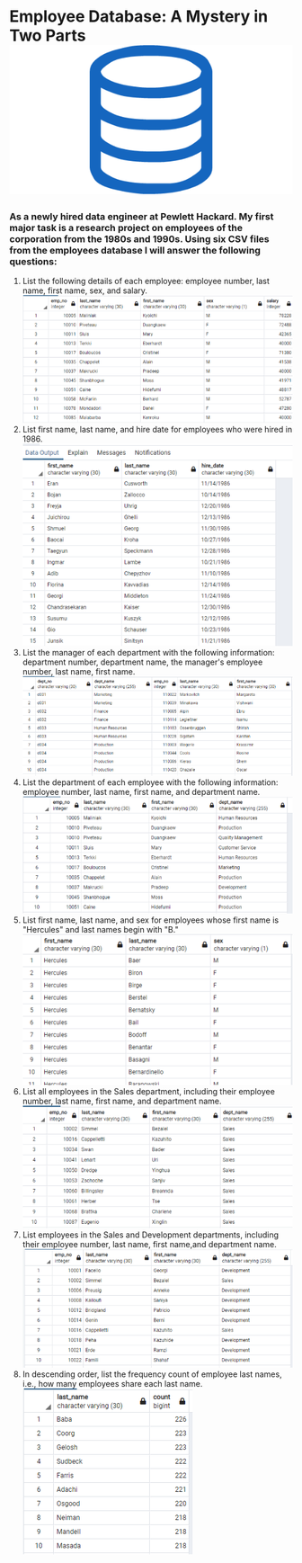 

# Employee Database: A Mystery in Two Parts  ![](Images/sql.png)


### As a newly hired data engineer at Pewlett Hackard. My first major task is a research project on employees of the corporation from the 1980s and 1990s. Using six CSV files from the employees database I will answer the following questions: 

   1. List the following details of each employee: employee number, last name, first name, sex, and salary.  ![](Images/Question_1.PNG)
   2. List first name, last name, and hire date for employees who were hired in 1986. ![](Images/Question_2.PNG)
   3. List the manager of each department with the following information: department number, department name, the manager's employee number, last name, first name. ![](Images/Question_3.PNG)
   4. List the department of each employee with the following information: employee number, last name, first name, and department name. ![](Images/Question_4.PNG)
   5. List first name, last name, and sex for employees whose first name is "Hercules" and last names begin with "B." ![](Images/Question_5.PNG)
   6. List all employees in the Sales department, including their employee number, last name, first name, and department name. ![](Images/Question_6.PNG)
   7. List employees in the Sales and Development departments, including their employee number, last name, first name,and department name.![](Images/Question_7.PNG)
   8. In descending order, list the frequency count of employee last names, i.e., how many employees share each last name. ![](Images/Question_8.PNG)
